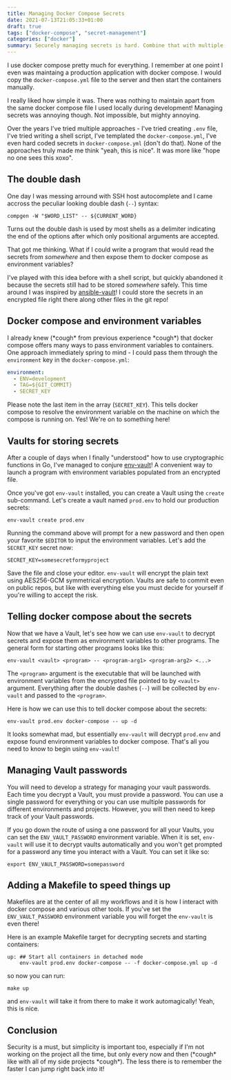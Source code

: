 ```yaml
---
title: Managing Docker Compose Secrets
date: 2021-07-13T21:05:33+01:00
draft: true
tags: ["docker-compose", "secret-management"]
categories: ["docker"]
summary: Securely managing secrets is hard. Combine that with multiple container environments and you got yourself a real challenge. In this post I aim to describe how I solved secret management for my personal projects.
---
```


I use docker compose pretty much for everything. I remember at one point I even was maintaing a production application with docker compose. I would copy the `docker-compose.yml` file to the server and then start the containers manually.

I really liked how simple it was. There was nothing to maintain apart from the same docker compose file I used locally during development! Managing secrets was annoying though. Not impossible, but mighty annoying.

Over the years I've tried multiple approaches - I've tried creating `.env` file, I've tried writing a shell script, I've templated the `docker-compose.yml`, I've even hard coded secrets in `docker-compose.yml` (don't do that). None of the approaches truly made me think "yeah, this is nice". It was more like "hope no one sees this xoxo".

## The double dash

One day I was messing arround with SSH host autocomplete and I came accross the peculiar looking double dash (`--`) syntax:

```shell
compgen -W "$WORD_LIST" -- ${CURRENT_WORD}
```

Turns out the double dash is used by most shells as a delimiter indicating the end of the options after which only positional arguments are accepted.

That got me thinking. What if I could write a program that would read the secrets from _somewhere_ and then expose them to docker compose as environment variables?

I've played with this idea before with a shell script, but quickly abandoned it because the secrets still had to be stored _somewhere_ safely. This time around I was inspired by [ansible-vault](https://docs.ansible.com/ansible/latest/cli/ansible-vault.html)! I could store the secrets in an encrypted file right there along other files in the git repo!

## Docker compose and environment variables

I already knew (\*cough\* from previous experience \*cough\*) that docker compose offers many ways to pass environment variables to containers. One approach immediately spring to mind - I could pass them through the `environment` key in the `docker-compose.yml`:

```yaml
environment:
  - ENV=development
  - TAG=${GIT_COMMIT}
  - SECRET_KEY
```

Please note the last item in the array (`SECRET_KEY`). This tells docker compose to resolve the environment variable on the machine on which the compose is running on. Yes! We're on to something here!

## Vaults for storing secrets

After a couple of days when I finally "understood" how to use cryptographic functions in Go, I've managed to conjure [env-vault](https://github.com/romantomjak/env-vault)! A convenient way to launch a program with environment variables populated from an encrypted file.

Once you've got `env-vault` installed, you can create a Vault using the `create` sub-command. Let's create a vault named `prod.env` to hold our production secrets:

```shell
env-vault create prod.env
```

Running the command above will prompt for a new password and then open your favorite `$EDITOR` to input the environment variables. Let's add the `SECRET_KEY` secret now:

```shell
SECRET_KEY=somesecretformyproject
```

Save the file and close your editor. `env-vault` will encrypt the plain text using AES256-GCM symmetrical encryption. Vaults are safe to commit even on public repos, but like with everything else you must decide for yourself if you're willing to accept the risk.

## Telling docker compose about the secrets

Now that we have a Vault, let's see how we can use `env-vault` to decrypt secrets and expose them as environment variables to other programs. The general form for starting other programs looks like this:

```shell
env-vault <vault> <program> -- <program-arg1> <program-arg2> <...>
```

The `<program>` argument is the executable that will be launched with environment variables from the encrypted file pointed to by `<vault>` argument. Everything after the double dashes (`--`) will be collected by `env-vault` and passed to the `<program>`.

Here is how we can use this to tell docker compose about the secrets:

```shell
env-vault prod.env docker-compose -- up -d
```

It looks somewhat mad, but essentially `env-vault` will decrypt `prod.env` and expose found environment variables to docker compose. That's all you need to know to begin using `env-vault`!

## Managing Vault passwords

You will need to develop a strategy for managing your vault passwords. Each time you decrypt a Vault, you must provide a password. You can use a single password for everything or you can use multiple passwords for different environments and projects. However, you will then need to keep track of your Vault passwords.

If you go down the route of using a one password for all your Vaults, you can set the `ENV_VAULT_PASSWORD` environment variable. When it is set, `env-vault` will use it to decrypt vaults automatically and you won't get prompted for a password any time you interact with a Vault. You can set it like so:

```shell
export ENV_VAULT_PASSWORD=somepassword
```

## Adding a Makefile to speed things up

Makefiles are at the center of all my workflows and it is how I interact with docker compose and various other tools. If you've set the `ENV_VAULT_PASSWORD` environment variable you will forget the `env-vault` is even there!

Here is an example Makefile target for decrypting secrets and starting containers:

```make
up: ## Start all containers in detached mode
	env-vault prod.env docker-compose -- -f docker-compose.yml up -d
```

so now you can run:

```shell
make up
```

and `env-vault` will take it from there to make it work automagically! Yeah, this is nice.

## Conclusion

Security is a must, but simplicity is important too, especially if I'm not working on the project all the time, but only every now and then (\*cough\* like with all of my side projects \*cough\*). The less there is to remember the faster I can jump right back into it!
